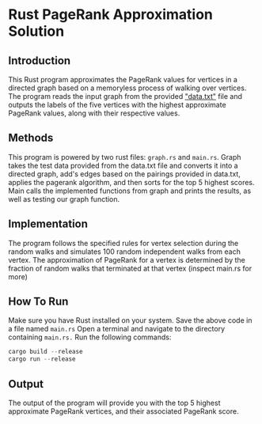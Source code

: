 # Rust PageRank Approximation Solution

## Introduction
This Rust program approximates the PageRank values for vertices in a directed graph based on a memoryless process of walking over vertices. The program reads the input graph from the provided ["data.txt"]([url](https://github.com/kthanasi-git/ds210-demo/blob/main/pagerank_data.txt)) file and outputs the labels of the five vertices with the highest approximate PageRank values, along with their respective values.

## Methods
This program is powered by two rust files: ``graph.rs`` and ``main.rs``. Graph takes the test data provided from the data.txt file and converts it into a directed graph, add's edges based on the pairings provided in data.txt, applies the pagerank algorithm, and then sorts for the top 5 highest scores. Main calls the implemented functions from graph and prints the results, as well as testing our graph function. 

## Implementation
The program follows the specified rules for vertex selection during the random walks and simulates 100 random independent walks from each vertex. The approximation of PageRank for a vertex is determined by the fraction of random walks that terminated at that vertex (inspect main.rs for more)

## How To Run
Make sure you have Rust installed on your system.
Save the above code in a file named ``main.rs``
Open a terminal and navigate to the directory containing ``main.rs.``
Run the following commands:
```rust
cargo build --release
cargo run --release
```
## Output
The output of the program will provide you with the top 5 highest approximate PageRank vertices, and their associated PageRank score.
